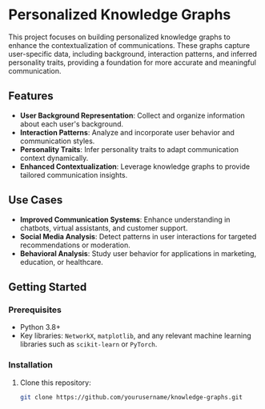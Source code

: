 # Personalized Knowledge Graphs

This project focuses on building personalized knowledge graphs to enhance the contextualization of communications. These graphs capture user-specific data, including background, interaction patterns, and inferred personality traits, providing a foundation for more accurate and meaningful communication.

## Features

- **User Background Representation**: Collect and organize information about each user's background.
- **Interaction Patterns**: Analyze and incorporate user behavior and communication styles.
- **Personality Traits**: Infer personality traits to adapt communication context dynamically.
- **Enhanced Contextualization**: Leverage knowledge graphs to provide tailored communication insights.

## Use Cases

- **Improved Communication Systems**: Enhance understanding in chatbots, virtual assistants, and customer support.
- **Social Media Analysis**: Detect patterns in user interactions for targeted recommendations or moderation.
- **Behavioral Analysis**: Study user behavior for applications in marketing, education, or healthcare.

## Getting Started

### Prerequisites

- Python 3.8+
- Key libraries: `NetworkX`, `matplotlib`, and any relevant machine learning libraries such as `scikit-learn` or `PyTorch`.

### Installation

1. Clone this repository:
   ```bash
   git clone https://github.com/yourusername/knowledge-graphs.git
